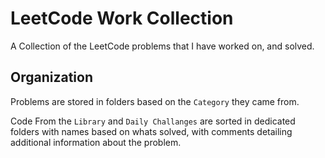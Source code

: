 # LeetCode Work Collection

A Collection of the LeetCode problems that I have worked on, and solved.

## Organization

Problems are stored in folders based on the `Category` they came from.

Code From the `Library` and `Daily Challanges` are sorted in dedicated folders with names based on whats solved, with comments detailing additional information about the problem.
